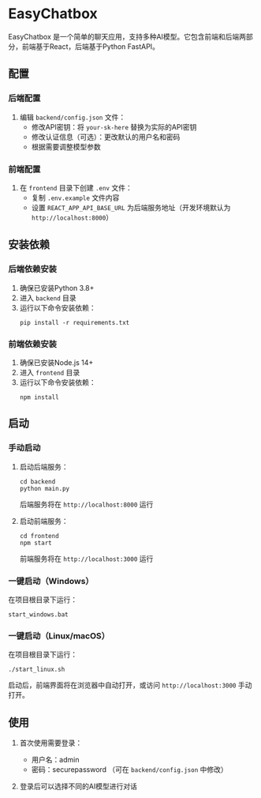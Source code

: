 # EasyChatbox

EasyChatbox 是一个简单的聊天应用，支持多种AI模型。它包含前端和后端两部分，前端基于React，后端基于Python FastAPI。

## 配置

### 后端配置

1. 编辑 `backend/config.json` 文件：
   - 修改API密钥：将 `your-sk-here` 替换为实际的API密钥
   - 修改认证信息（可选）：更改默认的用户名和密码
   - 根据需要调整模型参数

### 前端配置

1. 在 `frontend` 目录下创建 `.env` 文件：
   - 复制 `.env.example` 文件内容
   - 设置 `REACT_APP_API_BASE_URL` 为后端服务地址（开发环境默认为 `http://localhost:8000`）

## 安装依赖

### 后端依赖安装

1. 确保已安装Python 3.8+
2. 进入 `backend` 目录
3. 运行以下命令安装依赖：
   ```
   pip install -r requirements.txt
   ```

### 前端依赖安装

1. 确保已安装Node.js 14+
2. 进入 `frontend` 目录
3. 运行以下命令安装依赖：
   ```
   npm install
   ```

## 启动

### 手动启动

1. 启动后端服务：
   ```
   cd backend
   python main.py
   ```
   后端服务将在 `http://localhost:8000` 运行

2. 启动前端服务：
   ```
   cd frontend
   npm start
   ```
   前端服务将在 `http://localhost:3000` 运行

### 一键启动（Windows）

在项目根目录下运行：
```
start_windows.bat
```

### 一键启动（Linux/macOS）

在项目根目录下运行：
```
./start_linux.sh
```

启动后，前端界面将在浏览器中自动打开，或访问 `http://localhost:3000` 手动打开。

## 使用

1. 首次使用需要登录：
   - 用户名：admin
   - 密码：securepassword
   （可在 `backend/config.json` 中修改）

2. 登录后可以选择不同的AI模型进行对话
